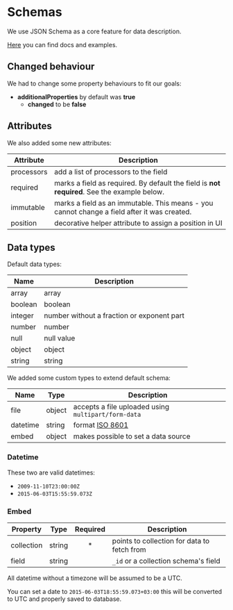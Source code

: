 # Schemas

We use JSON Schema as a core feature for data description.

[Here](http://json-schema.org/) you can find docs and examples. 

## Changed behaviour

We had to change some property behaviours to fit our goals:

  * **additionalProperties** by default was **true**
    * **changed** to be **false**

## Attributes

We also added some new attributes:

Attribute  | Description
-----------|------------
processors | add a list of processors to the field
required   | marks a field as required. By default the field is **not required**. See the example below.
immutable  | marks a field as an immutable. This means - you cannot change a field after it was created.
position   | decorative helper attribute to assign a position in UI

## Data types

Default data types:

Name    | Description
--------|------------
array   | array
boolean | boolean
integer | number without a fraction or exponent part
number  | number
null    | null value
object  | object
string  | string


We added some custom types to extend default schema:

Name     | Type   | Description
---------|--------|------------
file     | object | accepts a file uploaded using `multipart/form-data`
datetime | string | format [ISO 8601](https://en.wikipedia.org/wiki/ISO_8601)
embed    | object | makes possible to set a data source


### Datetime

These two are valid datetimes:
 
 * `2009-11-10T23:00:00Z`
 * `2015-06-03T15:55:59.073Z`

### Embed

Property     | Type   | Required | Description
-------------|--------|:--------:|-----------
collection   | string | *        | points to collection for data to fetch from
field        | string |          | `_id`  or a collection schema's field

All datetime without a timezone will be assumed to be a UTC.

You can set a date to `2015-06-03T18:55:59.073+03:00` this will be converted to UTC and properly saved to database.

